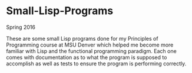 # Small-Lisp-Programs
Spring 2016

These are some small Lisp programs done for my Principles of Programming course at MSU Denver which helped me become more familiar with Lisp and the functional programming paradigm. Each one comes with documentation as to what the program is supposed to accomplish as well as tests to ensure the program is performing correctly.
